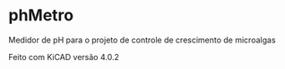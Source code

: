 # phMetro
Medidor de pH para o projeto de controle de crescimento de microalgas

Feito com KiCAD versão 4.0.2
